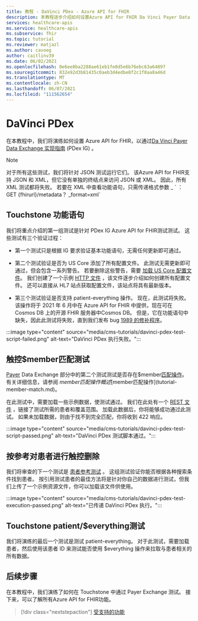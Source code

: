 ```yaml
---
title: 教程 - DaVinci PDex - Azure API for FHIR
description: 本教程逐步介绍如何设置Azure API for FHIR Da Vinci Payer Data Exchange 实现指南的测试。
services: healthcare-apis
ms.service: healthcare-apis
ms.subservice: fhir
ms.topic: tutorial
ms.reviewer: matjazl
ms.author: cavoeg
author: caitlinv39
ms.date: 06/02/2021
ms.openlocfilehash: 0e6ee8ba2288ae61eb1fe0d5e6b76ebc63a64897
ms.sourcegitcommit: 832e92d3b81435c0aeb3d4edbe8f2c1f0aa8a46d
ms.translationtype: MT
ms.contentlocale: zh-CN
ms.lasthandoff: 06/07/2021
ms.locfileid: "111562654"
---
```

# <a name="davinci-pdex"></a>DaVinci PDex

在本教程中，我们将演练如何设置 Azure API for FHIR，以通过[Da Vinci Payer Data Exchange 实现指南](http://hl7.org/fhir/us/davinci-pdex/toc.html) (PDex IG) 。 [](https://touchstone.aegis.net/touchstone/)

> [!NOTE]
> 对于所有这些测试，我们将针对 JSON 测试运行它们。 该Azure API for FHIR支持 JSON 和 XML，但它没有单独的终结点来访问 JSON 或 XML。 因此，所有 XML 测试都将失败。 若要在 XML 中查看功能语句，只需传递格式参数 \_ \` ：GET {fhirurl}/metadata？ \_format=xml\`

## <a name="touchstone-capability-statement"></a>Touchstone 功能语句

我们将重点介绍的第一组测试是针对 PDex IG Azure API for FHIR测试测试。 这些测试有三个验证过程：

* 第一个测试只是根据 IG 要求验证基本功能语句，无需任何更新即可通过。

* 第二个测试验证是否为 US Core 添加了所有配置文件。 此测试无需更新即可通过，但会包含一系列警告。 若要删除这些警告，需要 [加载 US Core 配置文件](validation-against-profiles.md)。 我们创建了一个示例 [HTTP 文件](https://github.com/microsoft/fhir-server/blob/main/docs/rest/PayerDataExchange/USCore.http) ，该文件逐步介绍如何创建所有配置文件。 还可以直接从 HL7 站点获取配置文件，该站点将具有最新版本。 [](http://hl7.org/fhir/us/core/STU3.1.1/profiles.html#profiles)

* 第三个测试验证是否支持 patient-everything 操作。 现在，此测试将失败。 该操作将于 2021 年 6 月中在 Azure API for FHIR 中提供，现在可在 Cosmos DB 上的开源 FHIR 服务器中Cosmos DB。 但是，它在功能语句中缺失，因此此测试将失败，直到我们发布 bug [1989 的修补程序](https://github.com/microsoft/fhir-server/issues/1989)。 

 
:::image type="content" source="media/cms-tutorials/davinci-pdex-test-script-failed.png" alt-text="DaVinci PDex 执行失败。":::

## <a name="touchstone-member-match-test"></a>触控$member匹配测试

[Payer](https://touchstone.aegis.net/touchstone/testdefinitions?selectedTestGrp=/FHIRSandbox/DaVinci/FHIR4-0-1-Test/PDEX/PayerExchange/01-Member-Match&activeOnly=false&contentEntry=TEST_SCRIPTS) Data Exchange 部分中的第二个测试测试是否存在$member[匹配操作](http://hl7.org/fhir/us/davinci-hrex/2020Sep/OperationDefinition-member-match.html)。 有关详细信息，请参阅 $member 匹配操作概述 [$member匹配操作](tutorial-member-match.md)。

在此测试中，需要加载一些示例数据，使测试通过。 我们在此处有一个 [REST 文件](https://github.com/microsoft/fhir-server/blob/main/docs/rest/PayerDataExchange/membermatch.http) ，链接了测试所需的患者和覆盖范围。 加载此数据后，你将能够成功通过此测试。 如果未加载数据，则由于找不到完全匹配，你将收到 422 响应。

:::image type="content" source="media/cms-tutorials/davinci-pdex-test-script-passed.png" alt-text="DaVinci PDex 测试脚本通过。":::

## <a name="touchstone-patient-by-reference"></a>按参考对患者进行触控删除

我们将审查的下一个测试是 [患者参考测试](https://touchstone.aegis.net/touchstone/testdefinitions?selectedTestGrp=/FHIRSandbox/DaVinci/FHIR4-0-1-Test/PDEX/PayerExchange/02-PatientByReference&activeOnly=false&contentEntry=TEST_SCRIPTS) 。 这组测试验证你能否根据各种搜索条件找到患者。 按引用测试患者的最佳方法将是针对你自己的数据进行测试，但我们上传了一个示例资源文件，你可以加载该文件供[](https://github.com/microsoft/fhir-server/blob/main/docs/rest/PayerDataExchange/PDex_Sample_Data.http)使用。

:::image type="content" source="media/cms-tutorials/davinci-pdex-test-execution-passed.png" alt-text="已传递 DaVinci PDex 执行。":::

## <a name="touchstone-patienteverything-test"></a>Touchstone patient/$everything测试

我们将演练的最后一个测试是测试 patient-everything。 对于此测试，需要加载患者，然后使用该患者 ID 来测试能否使用 $everything 操作来拉取与患者相关的所有数据。

## <a name="next-steps"></a>后续步骤

在本教程中，我们演练了如何在 Touchstone 中通过 Payer Exchange 测试。 接下来，可以了解所有Azure API for FHIR功能。

>[!div class="nextstepaction"]
>[受支持的功能](fhir-features-supported.md)  